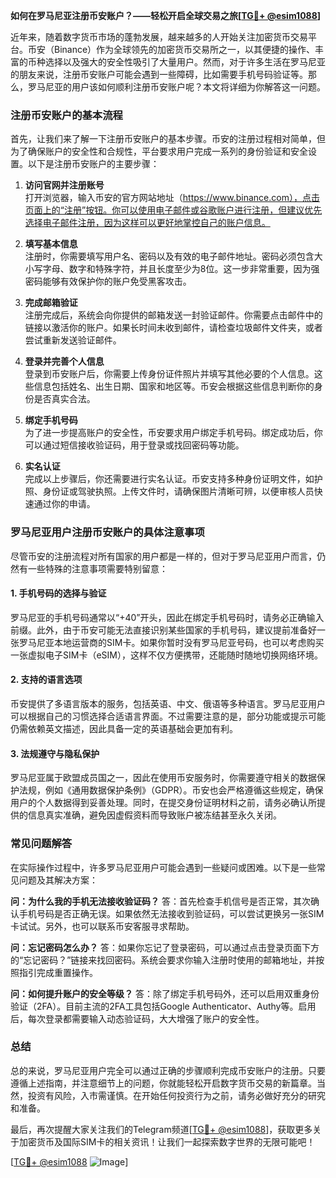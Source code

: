 **如何在罗马尼亚注册币安账户？——轻松开启全球交易之旅[[TG💪+ @esim1088](https://t.me/s/esim1088)]**

近年来，随着数字货币市场的蓬勃发展，越来越多的人开始关注加密货币交易平台。币安（Binance）作为全球领先的加密货币交易所之一，以其便捷的操作、丰富的币种选择以及强大的安全性吸引了大量用户。然而，对于许多生活在罗马尼亚的朋友来说，注册币安账户可能会遇到一些障碍，比如需要手机号码验证等。那么，罗马尼亚的用户该如何顺利注册币安账户呢？本文将详细为你解答这一问题。

### 注册币安账户的基本流程

首先，让我们来了解一下注册币安账户的基本步骤。币安的注册过程相对简单，但为了确保账户的安全性和合规性，平台要求用户完成一系列的身份验证和安全设置。以下是注册币安账户的主要步骤：

1. **访问官网并注册账号**  
   打开浏览器，输入币安的官方网站地址（https://www.binance.com），点击页面上的“注册”按钮。你可以使用电子邮件或谷歌账户进行注册，但建议优先选择电子邮件注册，因为这样可以更好地掌控自己的账户信息。

2. **填写基本信息**  
   注册时，你需要填写用户名、密码以及有效的电子邮件地址。密码必须包含大小写字母、数字和特殊字符，并且长度至少为8位。这一步非常重要，因为强密码能够有效保护你的账户免受黑客攻击。

3. **完成邮箱验证**  
   注册完成后，系统会向你提供的邮箱发送一封验证邮件。你需要点击邮件中的链接以激活你的账户。如果长时间未收到邮件，请检查垃圾邮件文件夹，或者尝试重新发送验证邮件。

4. **登录并完善个人信息**  
   登录到币安账户后，你需要上传身份证件照片并填写其他必要的个人信息。这些信息包括姓名、出生日期、国家和地区等。币安会根据这些信息判断你的身份是否真实合法。

5. **绑定手机号码**  
   为了进一步提高账户的安全性，币安要求用户绑定手机号码。绑定成功后，你可以通过短信接收验证码，用于登录或找回密码等功能。

6. **实名认证**  
   完成以上步骤后，你还需要进行实名认证。币安支持多种身份证明文件，如护照、身份证或驾驶执照。上传文件时，请确保图片清晰可辨，以便审核人员快速通过你的申请。

### 罗马尼亚用户注册币安账户的具体注意事项

尽管币安的注册流程对所有国家的用户都是一样的，但对于罗马尼亚用户而言，仍然有一些特殊的注意事项需要特别留意：

#### 1. 手机号码的选择与验证
罗马尼亚的手机号码通常以“+40”开头，因此在绑定手机号码时，请务必正确输入前缀。此外，由于币安可能无法直接识别某些国家的手机号码，建议提前准备好一张罗马尼亚本地运营商的SIM卡。如果你暂时没有罗马尼亚号码，也可以考虑购买一张虚拟电子SIM卡（eSIM），这样不仅方便携带，还能随时随地切换网络环境。

#### 2. 支持的语言选项
币安提供了多语言版本的服务，包括英语、中文、俄语等多种语言。罗马尼亚用户可以根据自己的习惯选择合适语言界面。不过需要注意的是，部分功能或提示可能仍需依赖英文描述，因此具备一定的英语基础会更加有利。

#### 3. 法规遵守与隐私保护
罗马尼亚属于欧盟成员国之一，因此在使用币安服务时，你需要遵守相关的数据保护法规，例如《通用数据保护条例》（GDPR）。币安也会严格遵循这些规定，确保用户的个人数据得到妥善处理。同时，在提交身份证明材料之前，请务必确认所提供的信息真实准确，避免因虚假资料而导致账户被冻结甚至永久关闭。

### 常见问题解答

在实际操作过程中，许多罗马尼亚用户可能会遇到一些疑问或困难。以下是一些常见问题及其解决方案：

**问：为什么我的手机无法接收验证码？**
答：首先检查手机信号是否正常，其次确认手机号码是否正确无误。如果依然无法接收到验证码，可以尝试更换另一张SIM卡试试。另外，也可以联系币安客服寻求帮助。

**问：忘记密码怎么办？**
答：如果你忘记了登录密码，可以通过点击登录页面下方的“忘记密码？”链接来找回密码。系统会要求你输入注册时使用的邮箱地址，并按照指引完成重置操作。

**问：如何提升账户的安全等级？**
答：除了绑定手机号码外，还可以启用双重身份验证（2FA）。目前主流的2FA工具包括Google Authenticator、Authy等。启用后，每次登录都需要输入动态验证码，大大增强了账户的安全性。

### 总结

总的来说，罗马尼亚用户完全可以通过正确的步骤顺利完成币安账户的注册。只要遵循上述指南，并注意细节上的问题，你就能轻松开启数字货币交易的新篇章。当然，投资有风险，入市需谨慎。在开始任何投资行为之前，请务必做好充分的研究和准备。

最后，再次提醒大家关注我们的Telegram频道[[TG💪+ @esim1088](https://t.me/s/esim1088)]，获取更多关于加密货币及国际SIM卡的相关资讯！让我们一起探索数字世界的无限可能吧！

[[TG💪+ @esim1088](https://t.me/s/esim1088) ![Image](https://i.postimg.cc/4NQfJmqS/Snipaste-2025-05-13-00-14-12.png)]